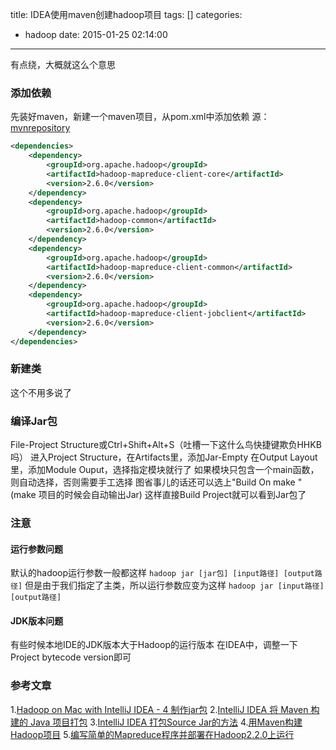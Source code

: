 title: IDEA使用maven创建hadoop项目
tags: []
categories:
  - hadoop
date: 2015-01-25 02:14:00
---
有点绕，大概就这么个意思
### 添加依赖
先装好maven，新建一个maven项目，从pom.xml中添加依赖
源：[mvnrepository](http://mvnrepository.com/tags/hadoop)
```xml
<dependencies>
    <dependency>
        <groupId>org.apache.hadoop</groupId>
        <artifactId>hadoop-mapreduce-client-core</artifactId>
        <version>2.6.0</version>
    </dependency>
    <dependency>
        <groupId>org.apache.hadoop</groupId>
        <artifactId>hadoop-common</artifactId>
        <version>2.6.0</version>
    </dependency>
    <dependency>
        <groupId>org.apache.hadoop</groupId>
        <artifactId>hadoop-mapreduce-client-common</artifactId>
        <version>2.6.0</version>
    </dependency>
    <dependency>
        <groupId>org.apache.hadoop</groupId>
        <artifactId>hadoop-mapreduce-client-jobclient</artifactId>
        <version>2.6.0</version>
    </dependency>
</dependencies>
```
### 新建类
这个不用多说了

### 编译Jar包
File-Project Structure或Ctrl+Shift+Alt+S（吐槽一下这什么鸟快捷键欺负HHKB吗）
进入Project Structure，在Artifacts里，添加Jar-Empty
在Output Layout里，添加Module Ouput，选择指定模块就行了
如果模块只包含一个main函数，则自动选择，否则需要手工选择
图省事儿的话还可以选上"Build On make "(make 项目的时候会自动输出Jar)
这样直接Build Project就可以看到Jar包了

### 注意
#### 运行参数问题
默认的hadoop运行参数一般都这样
`hadoop jar [jar包] [input路径] [output路径]`
但是由于我们指定了主类，所以运行参数应变为这样
`hadoop jar [input路径] [output路径]`

#### JDK版本问题
有些时候本地IDE的JDK版本大于Hadoop的运行版本
在IDEA中，调整一下Project bytecode version即可

### 参考文章
1.[Hadoop on Mac with IntelliJ IDEA - 4 制作jar包](http://www.cnblogs.com/michaellfx/p/4001148.html)
2.[IntelliJ IDEA 将 Maven 构建的 Java 项目打包](http://www.cnblogs.com/xuesong/p/3644597.html)
3.[IntelliJ IDEA 打包Source Jar的方法](http://www.hankcs.com/program/java/methods-intellij-idea-source-jar-package.html)
4.[用Maven构建Hadoop项目](http://blog.fens.me/hadoop-maven-eclipse/)
5.[编写简单的Mapreduce程序并部署在Hadoop2.2.0上运行](http://www.tuicool.com/articles/7Jr632)
